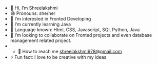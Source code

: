 - 👋 Hi, I’m Shreelakshmi
- 😄 Pronouns: she/her
- 👀 I’m interested in Fronted Developing
- 🌱 I’m currently learning Java
- 🌱 Language known: Html, CSS, Javascript, SQl, Python, Java
- 💞️ I’m looking to collaborate on Fronted projects and even database management related project.
- - 🌱 How to reach me shreelakshmi978@gmail.com
- ⚡ Fun fact: I love to be creative with my ideas 

<!---
Shreelakshmi978/Shreelakshmi978 is a ✨ special ✨ repository because its `README.md` (this file) appears on your GitHub profile.
You can click the Preview link to take a look at your changes.
--->
